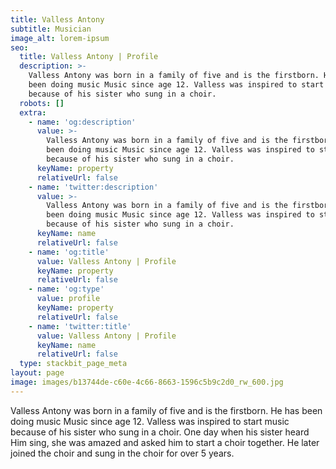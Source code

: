 ```yaml
---
title: Valless Antony
subtitle: Musician
image_alt: lorem-ipsum
seo:
  title: Valless Antony | Profile
  description: >-
    Valless Antony was born in a family of five and is the firstborn. He has
    been doing music Music since age 12. Valless was inspired to start music
    because of his sister who sung in a choir.
  robots: []
  extra:
    - name: 'og:description'
      value: >-
        Valless Antony was born in a family of five and is the firstborn. He has
        been doing music Music since age 12. Valless was inspired to start music
        because of his sister who sung in a choir.
      keyName: property
      relativeUrl: false
    - name: 'twitter:description'
      value: >-
        Valless Antony was born in a family of five and is the firstborn. He has
        been doing music Music since age 12. Valless was inspired to start music
        because of his sister who sung in a choir.
      keyName: name
      relativeUrl: false
    - name: 'og:title'
      value: Valless Antony | Profile
      keyName: property
      relativeUrl: false
    - name: 'og:type'
      value: profile
      keyName: property
      relativeUrl: false
    - name: 'twitter:title'
      value: Valless Antony | Profile
      keyName: name
      relativeUrl: false
  type: stackbit_page_meta
layout: page
image: images/b13744de-c60e-4c66-8663-1596c5b9c2d0_rw_600.jpg
---
```

Valless Antony was born in a family of five and is the firstborn. He has been doing music Music since age 12. Valless was inspired to start music because of his sister who sung in a choir. One day when his sister heard Him sing, she was amazed and asked him to start a choir together. He later joined the choir and sung in the choir for over 5 years.




